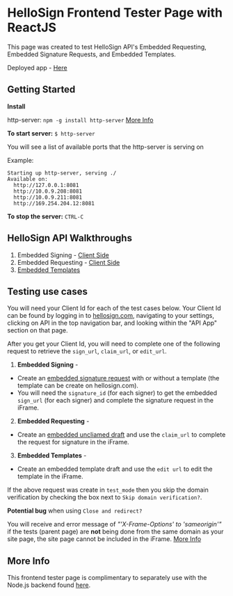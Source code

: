 # HelloSign Frontend Tester Page with ReactJS

This page was created to test HelloSign API's Embedded Requesting, Embedded Signature Requests, and Embedded Templates.

Deployed app - [Here](https://frontend-tester-page-react.herokuapp.com)

## Getting Started

**Install**

http-server: `npm -g install http-server` [More Info](https://www.npmjs.com/package/http-server)

**To start server:** `$ http-server`

You will see a list of available ports that the http-server is serving on

Example:

```
Starting up http-server, serving ./
Available on:
  http://127.0.0.1:8081
  http://10.0.9.208:8081
  http://10.0.9.211:8081
  http://169.254.204.12:8081
```

**To stop the server:** `CTRL-C`

## HelloSign API Walkthroughs

1. Embedded Signing - [Client Side](https://app.hellosign.com/api/embeddedSigningWalkthrough#EmbeddedSigningClientSide)
2. Embedded Requesting - [Client Side](https://app.hellosign.com/api/embeddedRequestingWalkthrough#EmbeddedRequestingClientSide)
3. [Embedded Templates](https://app.hellosign.com/api/embeddedTemplatesWalkthrough)

## Testing use cases

You will need your Client Id for each of the test cases below. Your Client Id can be found by logging in to [hellosign.com](https://app.hellosign.com/home/myAccount#api), navigating to your settings, clicking on API in the top navigation bar, and looking within the "API App" section on that page.

After you get your Client Id, you will need to complete one of the following request to retrieve the `sign_url`, `claim_url`, or `edit_url`.

1. **Embedded Signing** - 
- Create an [embedded signature request](https://app.hellosign.com/api/embeddedSigningWalkthrough) with or without a template (the template can be create on hellosign.com). 
- You will need the `signature_id` (for each signer) to get the embedded `sign_url` (for each signer) and complete the signature request in the iFrame.
2. **Embedded Requesting** - 
- Create an [embedded uncliamed draft](https://app.hellosign.com/api/embeddedRequestingWalkthrough) and use the `claim_url` to complete the request for signature in the iFrame.
3. **Embedded Templates** - 
- Create an embedded template draft and use the `edit url` to edit the template in the iFrame. 

If the above request was create in `test_mode` then you skip the domain verification by checking the box next to `Skip domain verification?`. 

**Potential bug** when using `Close and redirect?`

You will receive and error message of *"'X-Frame-Options' to 'sameorigin'"* if the tests (parent page) are **not** being done from the same domain as your site page, the site page cannot be included in the iFrame. [More Info](https://developer.mozilla.org/en-US/docs/Web/HTTP/Headers/X-Frame-Options)

## More Info
This frontend tester page is complimentary to separately use with the Node.js backend found [here](https://github.com/latoyazamill/hellosign-console-app).
